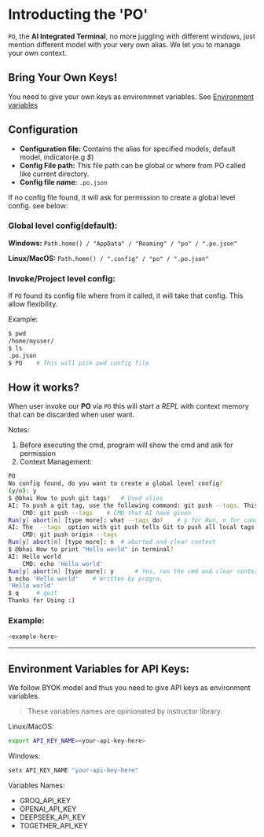 # Introducting the 'PO'

`PO`, the **AI Integrated Terminal**, no more juggling with different windows, just mention different model with your very own alias. We let you to manage your own context.


## Bring Your Own Keys!
You need to give your own keys as environmnet variables. See <a href="env-var">Environment variables</a>

## Configuration
- **Configuration file:** Contains the alias for specified models, default model, indicator(e.g _$_)
- **Config File path:** This file path can be global or where from PO called like current directory.
- **Config file name:** `.po.json`


If no config file found, it will ask for permission to create a global level config. see below:

### Global level config(default):

**Windows:**
`Path.home() / "AppData" / "Roaming" / "po" / ".po.json"`

**Linux/MacOS:**
`Path.home() / ".config" / "po" / ".po.json"`


### Invoke/Project level config:
If `PO` found its config file where from it called, it will take that config. This allow flexibility.

Example: 
```bash
$ pwd
/home/myuser/
$ ls
.po.json
$ PO    # This will pick pwd config file
```


## How it works?

When user invoke our **PO** via `PO` this will start a _REPL_ with context memory that can be discarded when user want.
    

Notes: 
1. Before executing the cmd, program will show the cmd and ask for permission
2. Context Management: 

```bash
PO
No config found, do you want to create a global level config?
(y/n): y
$ @bhai How to push git tags?   # Used alias
AI: To push a git tag, use the following command: git push --tags. This will push all local tags to the remote repository.
    CMD: git push --tags    # CMD that AI have given
Run[y] abort[n] [type more]: what --tags do?    # y for Run, n for cancel, type anything else to keep talking(context maintained)
AI: The  --tags  option with git push tells Git to push all local tags. Using  git push origin --tags  would specifically push tags to the 'origin' repository.
    CMD: git push origin --tags
Run[y] abort[n] [type more]: n  # aborted and clear context
$ @bhai How to print "Hello world" in terminal?
AI: Hello world
    CMD: echo 'Hello world'
Run[y] abort[n] [type more]: y      # Yes, run the cmd and clear context
$ echo 'Hello world'    # Written by progra,
'Hello world'
$ q     # quit
Thanks for Using :)
```


### Example:
```bash
<example-here>
```

---




<h2 id="env-var">Environment Variables for API Keys:</h2>
We follow BYOK model and thus you need to give API keys as environment variables.

> These variables names are opinionated by instructor library.

Linux/MacOS:
```bash
export API_KEY_NAME=<your-api-key-here>
```

Windows:
```bash
setx API_KEY_NAME "your-api-key-here"
```

Variables Names:
- GROQ_API_KEY
- OPENAI_API_KEY
- DEEPSEEK_API_KEY
- TOGETHER_API_KEY


